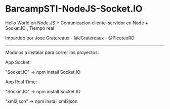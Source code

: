 BarcampSTI-NodeJS-Socket.IO
===========================

Hello World en Node.JS + Comunicacion cliente-servidor en Node + Socket.IO , Tiempo real

Impartido por Jose Gratereaux - @JGratereaux - @PicoteoRD


-----------------------------------------------

Modulos a instalar para correr los proyectos:


App Socket: 

"Socket.IO" -> npm install Socket.IO

App Real Time:

"Socket.IO" -> npm install Socket.IO

"xml2json" -> npm install xml2json
